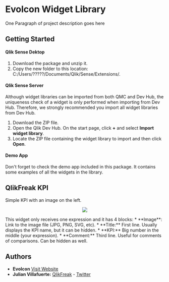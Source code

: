 # Evolcon Widget Library
One Paragraph of project description goes here

## Getting Started

#### Qlik Sense Dektop
1. Download the package and unzip it.
2. Copy the new folder to this location: C:/Users/?????/Documents/Qlik/Sense/Extensions/.

#### Qlik Sense Server
Although widget libraries can be imported from both QMC and Dev Hub, the uniqueness check of a widget is only performed when importing from Dev Hub. Therefore, we strongly recommended you import all widget libraries from Dev Hub.
1. Download the ZIP file.
2. Open the Qlik Dev Hub. On the start page, click **+** and select **Import widget library**.
3. Locate the ZIP file containing the widget library to import and then click **Open**.

#### Demo App
Don't forget to check the demo app included in this package. It contains some examples of all the widgets in the library.

## QlikFreak KPI
Simple KPI with an image on the left.
<p align="center"><img src="https://qlikfreak.files.wordpress.com/2018/02/35_1001.png"></p>
This widget only receives one expression and it has 4 blocks:
* **Image**: Link to the image file (JPG, PNG, SVG, etc).
* **Title:** First line. Usually displays the KPI name, but it can be hidden.
* **KPI:** Big number in the middle (your expression).
* **Comment:** Third line. Useful for comments of comparisons. Can be hidden as well.


## Authors
* **Evolcon** [Visit Website](http://evolcon.com/)
* **Julian Villafuerte:** [QlikFreak](https://qlikfreak.wordpress.com/)  -  [Twitter](https://twitter.com/qlikfreak)


